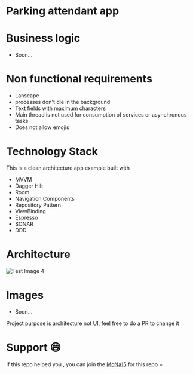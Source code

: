 # Parking attendant app


# Business logic

- Soon...


# Non functional requirements
- Lanscape
- processes don't die in the background
- Text fields with maximum characters
- Main thread is not used for consumption of services or asynchronous tasks
- Does not allow emojis


# Technology  Stack

This is a clean architecture app example built with

- MVVM
- Dagger Hilt
- Room
- Navigation Components
- Repository Pattern
- ViewBinding
- Espresso
- SONAR
- DDD


# Architecture

![Test Image 4](https://developer.android.com/topic/libraries/architecture/images/final-architecture.png)


# Images

- Soon...

Project purpose is architecture not UI, feel free to do a PR to change it


# Support 😄

If this repo helped you , you can join the [MoNa15](https://github.com/Zorayda) for this repo ⭐

